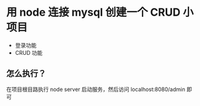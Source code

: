 # 用 node 连接 mysql 创建一个 CRUD 小项目

- 登录功能
- CRUD 功能

## 怎么执行？

在项目根目路执行 node server 启动服务，然后访问 localhost:8080/admin 即可
